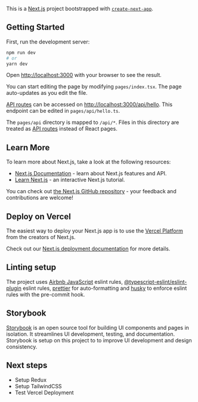 This is a [Next.js](https://nextjs.org/) project bootstrapped with [`create-next-app`](https://github.com/vercel/next.js/tree/canary/packages/create-next-app).

## Getting Started

First, run the development server:

```bash
npm run dev
# or
yarn dev
```

Open [http://localhost:3000](http://localhost:3000) with your browser to see the result.

You can start editing the page by modifying `pages/index.tsx`. The page auto-updates as you edit the file.

[API routes](https://nextjs.org/docs/api-routes/introduction) can be accessed on [http://localhost:3000/api/hello](http://localhost:3000/api/hello). This endpoint can be edited in `pages/api/hello.ts`.

The `pages/api` directory is mapped to `/api/*`. Files in this directory are treated as [API routes](https://nextjs.org/docs/api-routes/introduction) instead of React pages.

## Learn More

To learn more about Next.js, take a look at the following resources:

- [Next.js Documentation](https://nextjs.org/docs) - learn about Next.js features and API.
- [Learn Next.js](https://nextjs.org/learn) - an interactive Next.js tutorial.

You can check out [the Next.js GitHub repository](https://github.com/vercel/next.js/) - your feedback and contributions are welcome!

## Deploy on Vercel

The easiest way to deploy your Next.js app is to use the [Vercel Platform](https://vercel.com/new?utm_medium=default-template&filter=next.js&utm_source=create-next-app&utm_campaign=create-next-app-readme) from the creators of Next.js.

Check out our [Next.js deployment documentation](https://nextjs.org/docs/deployment) for more details.

## Linting setup

The project uses [Airbnb JavaScript](https://github.com/airbnb/javascript) eslint rules, [@typescript-eslint/eslint-plugin](https://www.npmjs.com/package/@typescript-eslint/eslint-plugin) eslint rules, [prettier](https://prettier.io/) for auto-formatting and [husky](https://github.com/typicode/husky) to enforce eslint rules with the pre-commit hook.

## Storybook

[Storybook](https://storybook.js.org/) is an open source tool for building UI components and pages in isolation. It streamlines UI development, testing, and documentation. Storybook is setup on this project to to improve UI development and design consistency.

## Next steps

- Setup Redux
- Setup TailwindCSS
- Test Vercel Deployment
